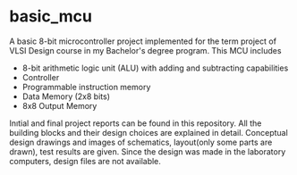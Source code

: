 # basic_mcu
A basic 8-bit microcontroller project implemented for the term project of VLSI Design course in my Bachelor's degree program. This MCU includes
  *  8-bit arithmetic logic unit (ALU) with adding and subtracting capabilities
  *  Controller
  *  Programmable instruction memory
  *  Data Memory (2x8 bits)
  *  8x8 Output Memory

Inıtial and final project reports can be found in this repository. All the building blocks and their design choices are explained in detail. Conceptual design drawings and images of schematics, layout(only some parts are drawn), test results are given. Since the design was made in the laboratory computers, design files are not available. 
